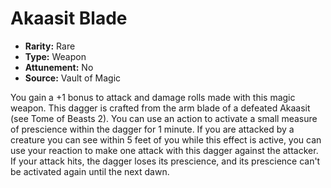 # Akaasit Blade

- **Rarity:** Rare
- **Type:** Weapon
- **Attunement:** No
- **Source:** Vault of Magic

You gain a +1 bonus to attack and damage rolls made with this magic weapon. This dagger is crafted from the arm blade of a defeated Akaasit (see Tome of Beasts 2). You can use an action to activate a small measure of prescience within the dagger for 1 minute. If you are attacked by a creature you can see within 5 feet of you while this effect is active, you can use your reaction to make one attack with this dagger against the attacker. If your attack hits, the dagger loses its prescience, and its prescience can't be activated again until the next dawn.
